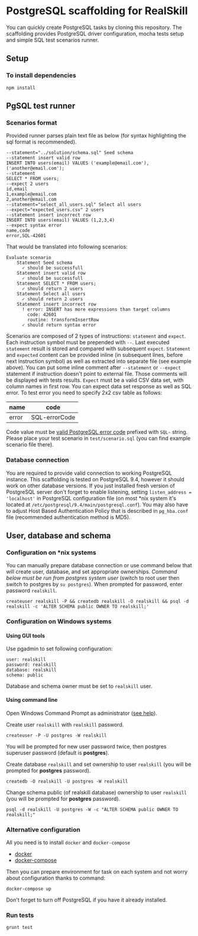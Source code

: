 # PostgreSQL scaffolding for RealSkill

You can quickly create PostgreSQL tasks by cloning this repository. 
The scaffolding provides PostgreSQL driver configuration, mocha tests setup and simple SQL test scenarios runner.

## Setup

### To install dependencies 

```
npm install
```

## PgSQL test runner

### Scenarios format

Provided runner parses plain text file as below (for syntax highlighting the sql format is recommended).
 
```
--statement="../solution/schema.sql" Seed schema
--statement insert valid row
INSERT INTO users(email) VALUES ('example@email.com'),('another@email.com');
--statement
SELECT * FROM users;
--expect 2 users
id,email
1,example@email.com
2,another@email.com
--statement="select_all_users.sql" Select all users
--expect="expected_users.csv" 2 users
--statement insert incorrect row
INSERT INTO users(email) VALUES (1,2,3,4)
--expect syntax error
name,code
error,SQL-42601
```

That would be translated into following scenarios:

```
Evaluate scenario
    Statement Seed schema
      ✓ should be successfull
    Statement insert valid row
      ✓ should be successfull
    Statement SELECT * FROM users;
      ✓ should return 2 users
    Statement Select all users
      ✓ should return 2 users
    Statement insert incorrect row
      ! error: INSERT has more expressions than target columns
        code: 42601
        routine: transformInsertRow 
      ✓ should return syntax error
```

Scenarios are composed of 2 types of instructions: `statement` and `expect`. Each instruction symbol must be prepended with `--`. Last executed `statement` 
result is stored and compared with subsequent `expect`. `Statement` and `expected` content can be provided inline (in subsequent lines, before next instruction
 symbol) as well as extracted into separate file (see example above). You can put some inline comment after `--statement` or `--expect` statement if 
 instruction doesn't point to external file. Those comments will be displayed with tests results.
 `Expect` must be a valid CSV data set, with column names in first row. You can expect data set response as well as SQL error. To test error you need to 
 specify 2x2 csv table as follows:
 
| name    | code           |
|---------|----------------|
| error   | SQL-errorCode  |

Code value must be [valid PostgreSQL error code](http://www.postgresql.org/docs/9.4/static/errcodes-appendix.html#ERRCODES-TABLE) prefixed with `SQL-` string.
Please place your test scenario in `test/scenario.sql` (you can find example scenario file there).
 
### Database connection

You are required to provide valid connection to working PostgreSQL instance. This scaffolding is tested on PostgreSQL 9.4, however it should work on other 
database versions. 
If you just installed fresh version of PostgreSQL server don't forget to enable listening, setting `listen_address = 'localhost'` in PostgreSQL configuration
 file (on most *nix system it's located at `/etc/postgresql/9.4/main/postgresql.conf`). You may also have to adjust Host Based Authentication Policy that is 
 described in `pg_hba.conf` file (recommended authentication method is MD5).
 
## User, database and schema

### Configuration on *nix systems

You can manually prepare database connection or use command below that will create user, database, and set appropriate ownerships.
*Command below must be run from postgres system user* (switch to root user then switch to postgres by `su postgres`). When prompted for password, enter
 password `realskill`.
```  
createuser realskill -P && createdb realskill -O realskill && psql -d realskill -c 'ALTER SCHEMA public OWNER TO realskill;'
```

### Configuration on Windows systems

#### Using GUI tools
Use pgadmin to set following configuration:
```
user: realskill
password: realskill
database: realskill
schema: public
```
Database and schema owner must be set to `realskill` user.

#### Using command line

Open Windows Command Prompt as administrator ([see help](https://technet.microsoft.com/en-us/library/cc947813.aspx)).

Create user `realskill` with `realskill` password.

```
createuser -P -U postgres -W realskill
```

You will be prompted for new user password twice, then postgres superuser password (default is **postgres**).

Create database `realskill` and set ownership to user `realskill` (you will be prompted for **postgres** password).

```
createdb -O realskill -U postgres -W realskill
```

Change schema public (of realskill database) ownership to user `realskill` (you will be prompted for **postgres** password).

```
psql -d realskill -U postgres -W -c "ALTER SCHEMA public OWNER TO realskill;"
```

### Alternative configuration

All you need is to install `docker` and `docker-compose`

* [docker](https://docs.docker.com/engine/installation/)
* [docker-compose](https://docs.docker.com/compose/install/)

Then you can prepare environment for task on each system and not worry about configuration thanks to command:
    
    docker-compose up

Don't forget to turn off PostgreSQL if you have it already installed. 

### Run tests

    grunt test


